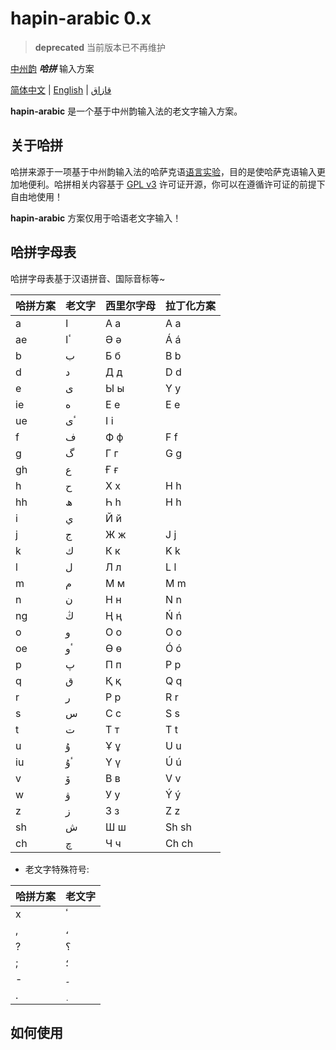 # hapin-arabic 0.x

> **deprecated** 当前版本已不再维护

[中州韵](https://github.com/rime) ***哈拼*** 输入方案

[简体中文](./README.CN.md) | [English](./README.md) | [قازاق](./README.KZ.md)

**hapin-arabic** 是一个基于中州韵输入法的老文字输入方案。

## 关于哈拼

哈拼来源于一项基于中州韵输入法的哈萨克语[语言实验](https://github.com/HerbertHe/rime-kz-experiment)，目的是使哈萨克语输入更加地便利。哈拼相关内容基于 [GPL v3](./LICENSE) 许可证开源，你可以在遵循许可证的前提下自由地使用！

**hapin-arabic** 方案仅用于哈语老文字输入！

## 哈拼字母表

哈拼字母表基于汉语拼音、国际音标等~

| 哈拼方案 | 老文字 | 西里尔字母 | 拉丁化方案 |
| -------- | ------ | ---------- | ---------- |
| a        | ا      | А а        | A a        |
| ae       | ٴا     | Ә ә        | Á á        |
| b        | ب      | Б б        | B b        |
| d        | د      | Д д        | D d        |
| e        | ى      | Ы ы        | Y y        |
| ie       | ە      | Е е        | E e        |
| ue       | ٴى     | І і        |            |
| f        | ف      | Ф ф        | F f        |
| g        | گ      | Г г        | G g        |
| gh       | ع      | Ғ ғ        |            |
| h        | ح      | Х х        | H h        |
| hh       | ھ      | Һ һ        | H h        |
| i        | ي      | Й й        |            |
| j        | ج      | Ж ж        | J j        |
| k        | ك      | К к        | K k        |
| l        | ل      | Л л        | L l        |
| m        | م      | М м        | M m        |
| n        | ن      | Н н        | N n        |
| ng       | ڭ      | Ң ң        | Ń ń        |
| o        | و      | О о        | O o        |
| oe       | ٴو     | Ө ө        | Ó ó        |
| p        | پ      | П п        | P p        |
| q        | ق      | Қ қ        | Q q        |
| r        | ر      | Р р        | R r        |
| s        | س      | С с        | S s        |
| t        | ت      | Т т        | T t        |
| u        | ۇ      | Ұ ұ        | U u        |
| iu       | ٴۇ     | Ү ү        | Ú ú        |
| v        | ۆ      | В в        | V v        |
| w        | ۋ      | У у        | Ý ý        |
| z        | ز      | З з        | Z z        |
| sh       | ش      | Ш ш        | Sh sh      |
| ch       | چ      | Ч ч        | Ch ch      |

- 老文字特殊符号:

| 哈拼方案 | 老文字 |
| -------- | ------ |
| x        | ٴ      |
| ,        | ،      |
| ?        | ؟      |
| ;        | ؛      |
| -        | ۔      |
| .        | ٜ      |

## 如何使用
